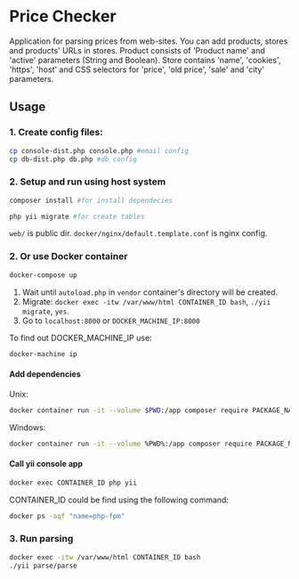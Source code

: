 # Price Checker
Application for parsing prices from web-sites. You can add products, stores and products' URLs in stores.
Product consists of 'Product name' and 'active' parameters (String and Boolean).
Store contains 'name', 'cookies', 'https', 'host' and CSS selectors for 'price', 'old price', 'sale' and 'city' parameters.

## Usage

### 1. Create config files:

```bash
cp console-dist.php console.php #email config
cp db-dist.php db.php #db config
```

### 2. Setup and run using host system

```bash
composer install #for install dependecies

php yii migrate #for create tables 
```

`web/` is public dir. `docker/nginx/default.template.conf` is nginx config. 


### 2. Or use Docker container

```bash
docker-compose up
```

1. Wait until `autoload.php` in `vendor` container's directory will be created.
1. Migrate: `docker exec -itw /var/www/html CONTAINER_ID bash`, `./yii migrate`, `yes`.
1. Go to `localhost:8000` or `DOCKER_MACHINE_IP:8000`

To find out DOCKER_MACHINE_IP use:
```bash
docker-machine ip
```

#### Add dependencies

Unix:
```bash
docker container run -it --volume $PWD:/app composer require PACKAGE_NAME
```

Windows:
```bash
docker container run -it --volume %PWD%:/app composer require PACKAGE_NAME
```

#### Call yii console app

```bash
docker exec CONTAINER_ID php yii
```

CONTAINER_ID could be find using the following command:
```bash
docker ps -aqf "name=php-fpm"
```

### 3. Run parsing

```bash
docker exec -itw /var/www/html CONTAINER_ID bash
./yii parse/parse
```
